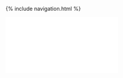 {% include navigation.html %}

<iframe frameborder=“0” width=“100%” height=“500px” src=“https://replit.com/@RiceSushi/Menu?embed=true”></iframe>

